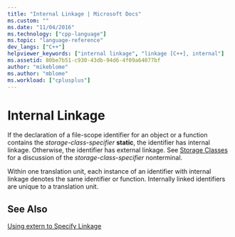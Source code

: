 ```yaml
---
title: "Internal Linkage | Microsoft Docs"
ms.custom: ""
ms.date: "11/04/2016"
ms.technology: ["cpp-language"]
ms.topic: "language-reference"
dev_langs: ["C++"]
helpviewer_keywords: ["internal linkage", "linkage [C++], internal"]
ms.assetid: 80be7b51-c930-43db-94d6-4f09a64077bf
author: "mikeblome"
ms.author: "mblome"
ms.workload: ["cplusplus"]
---
```

# Internal Linkage
If the declaration of a file-scope identifier for an object or a function contains the *storage-class-specifier* **static**, the identifier has internal linkage. Otherwise, the identifier has external linkage. See [Storage Classes](../c-language/c-storage-classes.md) for a discussion of the *storage-class-specifier* nonterminal.  
  
 Within one translation unit, each instance of an identifier with internal linkage denotes the same identifier or function. Internally linked identifiers are unique to a translation unit.  
  
## See Also  
 [Using extern to Specify Linkage](../cpp/using-extern-to-specify-linkage.md)